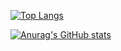 [![Top Langs](https://github-readme-stats.vercel.app/api/top-langs/?username=oshiro17
)](https://github.com/anuraghazra/github-readme-stats)

[![Anurag's GitHub stats](https://github-readme-stats.vercel.app/api?username=oshiro17&theme=onedark&show_icons=true)](https://github.com/anuraghazra/github-readme-stats)
